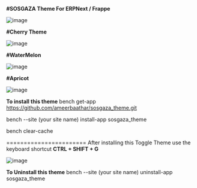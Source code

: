 **#SOSGAZA Theme For ERPNext / Frappe**

![image](https://github.com/ameerbaathar/sosgaza_theme/assets/51360227/7a091b65-1aba-4d7b-a638-7dc28590081d)

**#Cherry Theme**

![image](https://github.com/ameerbaathar/sosgaza_theme/assets/51360227/c593307e-ae95-4275-b556-bd7ba283c5b1)

**#WaterMelon**

![image](https://github.com/ameerbaathar/sosgaza_theme/assets/51360227/8072c347-695e-41f2-9b66-20361efd0a1e)

**#Apricot**


![image](https://github.com/ameerbaathar/sosgaza_theme/assets/51360227/2dc04d5e-6bda-4c13-831e-05ad00cd30c4)



**To install this theme**
bench get-app https://github.com/ameerbaathar/sosgaza_theme.git

bench --site (your site name) install-app sosgaza_theme

bench clear-cache

=======================
After installing this Toggle Theme use the keyboard shortcut **CTRL + SHIFT + G**

![image](https://github.com/ameerbaathar/sosgaza_theme/assets/51360227/2c084667-0807-478d-8d4c-df272ab35161)


**To Uninstall this theme**
bench --site (your site name) uninstall-app sosgaza_theme


